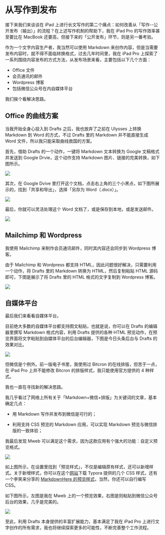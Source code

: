 # 从写作到发布

接下来我们来谈谈在 iPad 上进行长文写作的第二个痛点：如何改善从「写作--公开发布（输出）」的流程？在上述写作机制的帮助下，我在 iPad Pro 的写作效率甚至要比在 MacBook 还要高，但接下来的「公开发布」环节，则是另一番考验。

作为一个文字内容生产者，我当然可以使用 Markdown 来创作内容，但是当需要发布内容时，就不得不面临转换格式，过去几年时间里，我在 iPad Pro 上探索了一系列围绕内容发布的方式方法，从发布场景来看，主要包括以下几个方面：

- Office 文件
- 会员通讯的邮件
- Wordpress 博客
- 包括微信公众号在内自媒体平台

我们挨个看解决思路。


## Office 的曲线方案

当我开始全身心投入到 Drafts 之后，我也放弃了之前在 Ulysses 上转换 Markdown 到 Word 的方式，不过 Drafts 里的 Markdown 并不能直接生成 Word 文件，所以我只能采取曲线救国的方案。


首先，借助 Drafts 的一个动作，一键将 Markdown 文本转换为 Google 文稿格式并发送到 Google Drvie，这个动作支持 Markdown 图片、链接的完美转换，如下图所示。


![](https://ebookimage.dailyio.cn/2019/04/29/15565044816152.png)


其次，在 Google Dvive 里打开这个文档，点击右上角的三个小黑点，如下图所展示的，找到「共享和导出」，选择「另存为 Word（.docx）」。


![](https://ebookimage.dailyio.cn/2019/04/29/15565049808027.gif)


最后，你就可以灵活处理这个 Word 文档了，或是保存到本地，或是发送邮件。


![](https://ebookimage.dailyio.cn/2019/04/29/15565050603763.png)




## Mailchimp 和 Wordpress


我使用 Mailchimp 来制作会员通讯邮件，同时其内容还会同步到 Wordpress 博客。

由于 Mailchimp 和 Wordpress 都支持 HTML，因此问题很好解决，只需要利用一个动作，将 Drafts 里的 Markdown 转换为 HTML，然后复制粘贴 HTML 源码即可，下图是展示了将 Drafts 里的 HTML 格式的文字复制到 Wordpress 博客。



![](https://ebookimage.dailyio.cn/2019/04/29/15565053534784.png)



## 自媒体平台

最后我们来看看自媒体平台。

目前绝大多数的自媒体平台都支持图文粘贴，也就是说，你可以在 Drafts 的编辑器里撰写 Markdown 格式内容，利用 Drafts 提供的各种 HTML 预览动作，在预览界面将文字粘贴到自媒体平台的后台编辑器，下图是今日头条后台与 Drafts 的效果对比。


![](https://ebookimage.dailyio.cn/2019/04/29/15565055193388.png)


但微信是个例外。前一版电子书里，我使用过 Bitcron 的在线排版，但苦于一点，在 iPad Pro 上并不能修改 Bitcron 的排版样式，我只能使用官方提供的 4 种样式。

我也一直在寻找新的解决思路。

我几乎看过了网络上所有关于「Markdown+微信+排版」为关键词的文章，基本确定几点：

- 用 Markdown 写作并发布到微信是可行的；

- 利用支持 CSS 预览的 Markdown 应用，可以实现 Markdown 预览与微信排版的一致体验；


我最后发现 Mweb 可以满足这个需求，因为这款应用有个强大的功能：自定义预览格式。


![](https://ebookimage.dailyio.cn/2019/04/29/15565057068861.png)



如上图所示，在设置里找到「预览样式」，不仅是编辑原有样式，还可以新增样式。关于新增样式，你可以在这个[网站](https://typora.io/)下载 Typora 提供的几个 CSS 样式，还有一个李笑来分享的 [MarkdownHere 的预览样式](https://gist.github.com/xiaolai/aa190255b7dde302d10208ae247fc9f2)，当然，你还可以自行编写 CSS。

如下图所示，左图是我在 Mweb 上的一个预览效果，右图是则粘贴到微信公众号后台的效果，几乎是完美的。


![](https://ebookimage.dailyio.cn/2019/04/29/15565060105931.png)



至此，利用 Drafts 本身提供的丰富扩展能力，基本满足了我在 iPad Pro 上进行文字创作的所有需求，我也将继续探索更多的可能性，不断完善整个工作流程。




